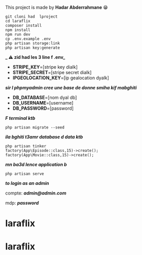 This project is made by **Hadar Abderrahmane** 😁

    git cloni had  lproject
    cd laraflix
    composer install
    npm install
    npm run dev
    cp .env.example .env
    php artisan storage:link
    php artisan key:generate

**_ ⚠ zid had les 3 line f .env_**

-   **STRIPE_KEY**=[stripe key dialk]
-   **STRIPE_SECRET**=[stripe secret dialk]
-   **IPGEOLOCATION_KEY**=[ip gealocation dyalk]

**_sir l phpmyadmin cree une base de donne smiha kif mabghiti_**

-   **DB_DATABASE**=[nom dyal db]
-   **DB_USERNAME**=[username]
-   **DB_PASSWORD**=[password]

**_F terminal ktb_**

    php artisan migrate --seed

**_ila bghiti t3amr database d data ktb_**

    php artisan tinker
    factory(App\Episode::class,15)->create();
    factory(App\Movie::class,15)->create();

**_mn ba3d lence application b_**

    php artisan serve

**_to login as an admin_**

compte: **_admin@admin.com_**

mdp: **_password_**
# laraflix
# laraflix
